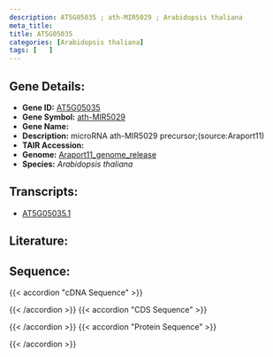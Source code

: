```yaml
---
description: AT5G05035 ; ath-MIR5029 ; Arabidopsis thaliana
meta_title:
title: AT5G05035
categories: [Arabidopsis thaliana]
tags: [   ]
---
```


## Gene Details:
- **Gene ID:** [AT5G05035](https://www.arabidopsis.org/locus?name=AT5G05035)
- **Gene Symbol:** <u>ath-MIR5029</u>
- **Gene Name:** 
- **Description:**   microRNA ath-MIR5029 precursor;(source:Araport11)
- **TAIR Accession:** 
- **Genome:** [Araport11_genome_release](https://www.arabidopsis.org/download/list?dir=Genes%2FAraport11_genome_release)
- **Species:** *Arabidopsis thaliana*

## Transcripts:
   -  [AT5G05035.1](https://www.arabidopsis.org/gene?name=AT5G05035.1)
## Literature:
## Sequence:
{{< accordion "cDNA Sequence" >}}

{{< /accordion >}}
{{< accordion "CDS Sequence" >}}

{{< /accordion >}}
{{< accordion "Protein Sequence" >}}

{{< /accordion >}}

